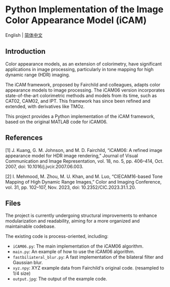 # Python Implementation of the Image Color Appearance Model (iCAM)

English | [简体中文](ReadMe_zh.md)

## Introduction

Color appearance models, as an extension of colorimetry, have significant applications in image processing, particularly in tone mapping for high dynamic range (HDR) imaging.

The iCAM framework, proposed by Fairchild and colleagues, adapts color appearance models to image processing. The iCAM06 version incorporates state-of-the-art colorimetric methods and models from its time, such as CAT02, CAM02, and IPT. This framework has since been refined and extended, with derivatives like TMOz.

This project provides a Python implementation of the iCAM framework, based on the original MATLAB code for iCAM06.

## References

[1] J. Kuang, G. M. Johnson, and M. D. Fairchild, “iCAM06: A refined image appearance model for HDR image rendering,” Journal of Visual Communication and Image Representation, vol. 18, no. 5, pp. 406–414, Oct. 2007, doi: 10.1016/j.jvcir.2007.06.003.

[2] I. Mehmood, M. Zhou, M. U. Khan, and M. Luo, “CIECAM16-based Tone Mapping of High Dynamic Range Images,” Color and Imaging Conference, vol. 31, pp. 102–107, Nov. 2023, doi: 10.2352/CIC.2023.31.1.20.

## Files

The project is currently undergoing structural improvements to enhance modularization and readability, aiming for a more organized and maintainable codebase.

The existing code is process-oriented, including:

- `iCAM06.py`: The main implementation of the iCAM06 algorithm.
- `main.py`: An example of how to use the iCAM06 algorithm.
- `fastbiliateral_blur.py`: A fast implementation of the bilateral filter and Gaussian blur.
- `xyz.npy`: XYZ example data from Fairchild's original code. (resampled to 1/4 size)
- `output.jpg`: The output of the example code.
